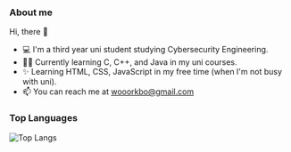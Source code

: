<!-- - 👋 Hi, I’m @cicada-legs
- 👀 I’m interested in ...
- 🌱 I’m currently learning ...
- 💞️ I’m looking to collaborate on ...
- 📫 How to reach me ...

<!---
cicada-legs/cicada-legs is a ✨ special ✨ repository because its `README.md` (this file) appears on your GitHub profile.
You can click the Preview link to take a look at your changes.
---> 

### About me

Hi, there 👋
- 💻 I'm a third year uni student studying Cybersecurity Engineering.
- 👩‍🎓 Currently learning C, C++, and Java in my uni courses.
- ✨ Learning HTML, CSS, JavaScript in my free time (when I'm not busy with uni).
- 📫 You can reach me at [wooorkbo@gmail.com](mailto:wooorkbo@gmail.com)

### Top Languages
 ![Top Langs](https://github-readme-stats.vercel.app/api/top-langs/?username=cicada-legs&layout=compact)
